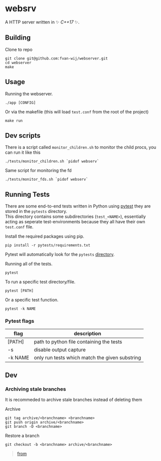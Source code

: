 # websrv

A HTTP server written in ✨ *C++17* ✨.




## Building

Clone to repo
```
git clone git@github.com:fvan-wij/webserver.git
cd webserver
make
```

## Usage
Running the webserver.
```
./app [CONFIG]
```
Or via the makefile (this will load `test.conf` from the root of the project)
```
make run
```

## Dev scripts
There is a script called `monitor_children.sh` to monitor the child procs, you can run it like this
```
./tests/monitor_children.sh `pidof webserv`
```

Same script for monitoring the fd

```
./tests/monitor_fds.sh `pidof webserv`
```



## Running Tests
There are some end-to-end tests  written in Python using [pytest](https://docs.pytest.org/en/stable/) they are stored in the `pytests` directory. <br>
This directory contains some subdirectories (`test_<NAME>`), essentially acting as seperate test-environments because they all have their own `test.conf` file.



Install the required packages using pip.
```
pip install -r pytests/requirements.txt
```

Pytest will automatically look for the `pytests` [directory](https://docs.pytest.org/en/stable/explanation/goodpractices.html#conventions-for-python-test-discovery).

Running all of the tests.
```
pytest
```

To run a specific test directory/file.
```
pytest [PATH]
```

Or a specific test function.
```
pytest -k NAME 
```

### Pytest flags
| flag | description |
|---------|-----------------------------|
| [PATH] | path to python file containing the tests |
| -s | disable output capture |
| -k NAME | only run tests which match the given substring |



## Dev


### Archiving stale branches
It is recommeded to archive stale branches instead of deleting them

Archive
```
git tag archive/<branchname> <branchname>
git push origin archive/<branchname>
git branch -D <branchname>
```

Restore a branch
```
git checkout -b <branchname> archive/<branchname>
```

> [from](https://stackoverflow.com/a/4292670)
